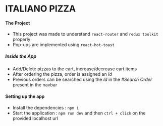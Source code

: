 # ITALIANO PIZZA

#### The Project

- This project was made to understand `react-router` and `redux toolkit` properly
- Pop-ups are implemented using `react-hot-toast`

##### Inside the App

- Add/Delete pizzas to the cart, increase/decrease cart items
- After ordering the pizza, order is assigned an _Id_
- Previous orders can be searched using the _Id_ in the _#Search Order_ present in the navbar

#### Setting up the app

- Install the dependencies : `npm i`
- Start the application : `npm run dev` and then `ctrl + click` on the provided localhost url
